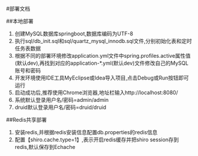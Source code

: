 #部署文档

##本地部署
1. 创建MySQL数据库springboot,数据库编码为UTF-8
2. 执行sql/db_init.sql和sql/quartz_mysql_innodb.sql文件,分别初始化表和定时任务表数据
3. 根据不同的部署环境修改application.yml文件中spring.profiles.active属性值(默认dev),再找到对应的application-*.yml(默认dev)文件修改自己的MySQL账号和密码
4. 开发环境使用IDE工具MyEclipse或Idea导入项目,点击Debug或Run按钮即可运行
5. 启动成功后,推荐使用Chrome浏览器,地址栏输入http://localhost:8080/
6. 系统默认登录用户名/密码=admin/admin
7. druid默认登录用户名/密码=druid/druid

##Redis共享部署
1. 安装redis,并根据redis安装信息配置db.properties的redis信息
2. 配置【shiro.cache.type=1】,表示开启redis缓存并把shiro session存到redis,默认保存到Echache